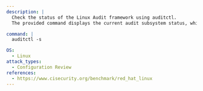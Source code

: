 ```yaml
---
description: |
  Check the status of the Linux Audit framework using auditctl.
  The provided command displays the current audit subsystem status, which is important for monitoring, process hardening, and security assessment.

command: |
  auditctl -s

OS:
  - Linux
attack_types:
  - Configuration Review
references:
  - https://www.cisecurity.org/benchmark/red_hat_linux
---
```

